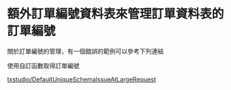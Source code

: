 # 額外訂單編號資料表來管理訂單資料表的訂單編號

關於訂單編號的管理，有一個錯誤的範例可以參考下列連結

使用自訂函數取得訂單編號

[txstudio/DefaultUniqueSchemaIssueAtLargeRequest](https://github.com/txstudio/DefaultUniqueSchemaIssueAtLargeRequest)
